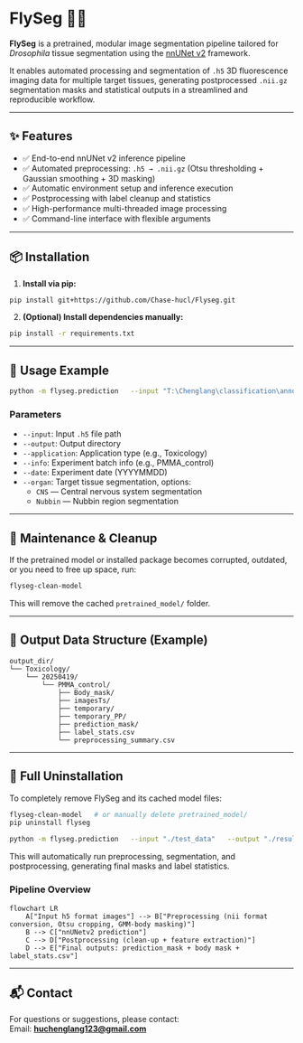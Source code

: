 # FlySeg 🧬🍃

**FlySeg** is a pretrained, modular image segmentation pipeline tailored for *Drosophila* tissue segmentation using the [nnUNet v2](https://github.com/MIC-DKFZ/nnUNet) framework.  

It enables automated processing and segmentation of `.h5` 3D fluorescence imaging data for multiple target tissues, generating postprocessed `.nii.gz` segmentation masks and statistical outputs in a streamlined and reproducible workflow.  

---

## ✨ Features

- ✅ End-to-end nnUNet v2 inference pipeline  
- ✅ Automated preprocessing: `.h5 → .nii.gz` (Otsu thresholding + Gaussian smoothing + 3D masking)  
- ✅ Automatic environment setup and inference execution  
- ✅ Postprocessing with label cleanup and statistics  
- ✅ High-performance multi-threaded image processing  
- ✅ Command-line interface with flexible arguments  

---

## 📦 Installation

1. **Install via pip:**
```bash
pip install git+https://github.com/Chase-hucl/Flyseg.git
```

2. **(Optional) Install dependencies manually:**
```bash
pip install -r requirements.txt
```

---

## 🚀 Usage Example

```bash
python -m flyseg.prediction   --input "T:\Chenglang\classification\annotation\dataset\20250415\20250415\Control\Good images\test"   --output "T:\Chenglang\test"   --application Toxicology   --info PMMA_control   --date 20250415   --organ CNS
```

### Parameters
- `--input`: Input `.h5` file path  
- `--output`: Output directory  
- `--application`: Application type (e.g., Toxicology)  
- `--info`: Experiment batch info (e.g., PMMA_control)  
- `--date`: Experiment date (YYYYMMDD)  
- `--organ`: Target tissue segmentation, options:  
  - `CNS` — Central nervous system segmentation  
  - `Nubbin` — Nubbin region segmentation  

---

## 🔧 Maintenance & Cleanup

If the pretrained model or installed package becomes corrupted, outdated, or you need to free up space, run:  

```bash
flyseg-clean-model
```

This will remove the cached `pretrained_model/` folder.  

---

## 📂 Output Data Structure (Example)

```text
output_dir/
└── Toxicology/
    └── 20250419/
        └── PMMA_control/
            ├── Body_mask/                
            ├── imagesTs/                 
            ├── temporary/                
            ├── temporary_PP/             
            ├── prediction_mask/          
            ├── label_stats.csv           
            └── preprocessing_summary.csv 
```

---

## 💪 Full Uninstallation

To completely remove FlySeg and its cached model files:  

```bash
flyseg-clean-model   # or manually delete pretrained_model/
pip uninstall flyseg
```

```bash
python -m flyseg.prediction   --input "./test_data"   --output "./results"   --organ Nubbin
```

This will automatically run preprocessing, segmentation, and postprocessing, generating final masks and label statistics.  

### Pipeline Overview

```mermaid
flowchart LR
    A["Input h5 format images"] --> B["Preprocessing (nii format conversion, Otsu cropping, GMM-body masking)"]
    B --> C["nnUNetv2 prediction"]
    C --> D["Postprocessing (clean-up + feature extraction)"]
    D --> E["Final outputs: prediction_mask + body mask + label_stats.csv"]
```
---

## 📬 Contact
For questions or suggestions, please contact:  
Email: **huchenglang123@gmail.com**
